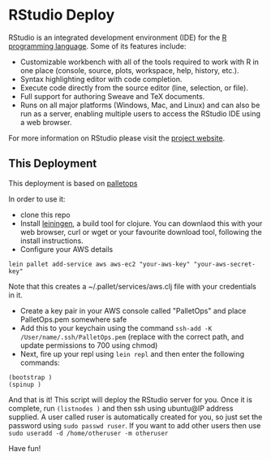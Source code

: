 RStudio Deploy
=============================================================================

RStudio is an integrated development environment (IDE) for the 
[R programming language](http://www.r-project.org). Some of its
features include:

- Customizable workbench with all of the tools required to work with R in one
place (console, source, plots, workspace, help, history, etc.).
- Syntax highlighting editor with code completion.
- Execute code directly from the source editor (line, selection, or file).
- Full support for authoring Sweave and TeX documents.
- Runs on all major platforms (Windows, Mac, and Linux) and can also be
run as a server, enabling multiple users to access the RStudio IDE using
a web browser.

For more information on RStudio please visit the 
[project website](http://www.rstudio.com/).

This Deployment
-----------------------------------------------------------------------------

This deployment is based on [palletops](www.palletops.com)

In order to use it: 

* clone this repo
* Install [leiningen](http://github.com/technomancy/leiningen), a build tool for clojure. You can downlaod this with your web browser, curl or wget or your favourite download tool, following the install instructions.
* Configure your AWS details

```
lein pallet add-service aws aws-ec2 "your-aws-key" "your-aws-secret-key"
```

Note that this creates a ~/.pallet/services/aws.clj file with your credentials in it.

* Create a key pair in your AWS console called "PalletOps" and place PalletOps.pem somewhere safe
* Add this to your keychain using the command `ssh-add -K /User/name/.ssh/PalletOps.pem` (replace with the correct path, and update permissions to 700 using chmod)
* Next, fire up your repl using `lein repl` and then enter the following commands:

```
(bootstrap )
(spinup )
```

And that is it! This script will deploy the RStudio server for you. Once it is complete, run `(listnodes )` and then ssh using ubuntu@IP address supplied. A user called ruser is automatically created for you, so just set the password using `sudo passwd ruser`. If you want to add other users then use `sudo useradd -d /home/otheruser -m otheruser` 

Have fun!